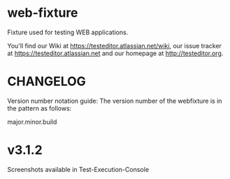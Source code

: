 web-fixture
===========

Fixture used for testing WEB applications.

You'll find our Wiki at https://testeditor.atlassian.net/wiki, our issue tracker at https://testeditor.atlassian.net and our homepage at http://testeditor.org.


CHANGELOG
=========
Version number notation guide: 
The version number of the webfixture is in the pattern as follows:

  major.minor.build

v3.1.2
========
Screenshots available in Test-Execution-Console 
